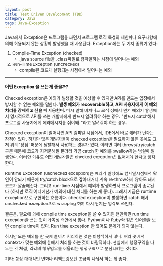 ```yaml
---
layout: post
title: Test Driven Development (TDD)
category: Java
tags: Java-Exception
---
```


Java에서 Exception은 프로그램을 짜면서 프로그램 로직 특성의 제한이나 요구사항에 의해 허용되지 않는 상황이 발생했을 때 사용된다. Exception에는 두 가지 종류가 있다:

1. Compile-Time Exception (checked)
	- .java source file을 .class파일로 컴파일하는 시점에 일어나는 예외
2. Run-Time Exception (unchecked)
	- compile된 코드가 실행되는 시점에서 일어나는 예외

 
----

#### 어떤 Exception 을 쓰는 게 좋을까?

Checked exception은 예외가 발생할 것을 예상할 수 있지만 API를 만드는 입장에서 방지할 수 없는 예외를 말한다. **발생 예외가 recoverable하고, API 사용자에게 이 예외 처리를 강제하고 싶을 때 사용한다.** 다시 말해 비지니스 로직 상에서 뭔가 예외가 발생해서 명시적으로 API를 쓰는 개발자에게 반드시 알려줘야 하는 경우. 
"반드시 catch해서 프로그램 사용자에게 에러메시지를 줘야돼.."라고 알려줘야 하는 경우. 

Checked exception이 일어나면 API 컴파일 시점에서, IDE에서 바로 에러가 난다는 장점이 있다.
하지만 많은 개발자들이 checked exception을 필요하지 않은 곳에도 그저 위의 '장점' 때문에 남발해서 사용하는 경우가 있다. 이러면 여러 throws/try/catch구문 때문에 코드가 지저분해질 뿐더러 가끔  catch 한 예외를 swallow하는 범실이 발생한다. 이러한 이유로 어떤 개발자들은 checked exception은 없어져야 한다고 생각한다.

Runtime Exception (unchecked exception)은 예외가 발생해도 컴파일시점에서 확인이 안되기 때문에 try/catch block으로 잡아내거나 계속 re-throw하지 않아도 돼서 코드가 깔끔해진다. 그리고 run-time 시점에서 예외가 발생하면서 프로그램이 종료된다 (하지만 로직 어디에선가 예외에 대한 처리를 하는 게 좋다). 그래서 지금은 runtime exception으로 구현하는 흐름이다. checked exception이 발생하면 catch 해서 unchecked exception으로 wrapping 하여 다시 던지는 방식도 쓰인다.

결론은, 필요에 의해 compile time exception을 쓸 수 있지만 왠만하면 run time exception을 쓰는 것이 가독성 측면에서 좋다. Python이나 Ruby와 같은 언어들을 보면 compile time이 없다. Run time exception 만 있어도 문제가 되지 않는다. 

하지만 모든 예외를 한 곳에 몰아서 처리하는 것은 바람직하지 않다. 여러 곳에서 context가 맞는 예외에 한해서 처리를 하는 것이 바람직하다. 현실에서 행정구역을 나누는 것 처럼, 각각의 행정업무를 어울리는 행정구역으로 분산시키는 것이다.

기타: 항상 대대적인 변화나 리팩토링보단 조금씩 나눠서 하는 게 좋다.